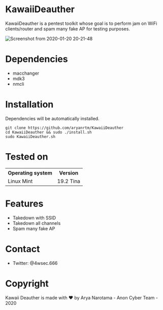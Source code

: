 # KawaiiDeauther
KawaiiDeauther is a pentest toolkit whose goal is to perform jam on WiFi clients/router and spam many fake AP for testing purposes.

![Screenshot from 2020-01-20 20-21-48](https://user-images.githubusercontent.com/32659320/72734597-a7a1fe00-3bcc-11ea-87dd-972db5310590.png)


Dependencies
=

- macchanger
- mdk3
- nmcli


Installation
=
Dependencies will be automatically installed.

    git clone https://github.com/aryanrtm/KawaiiDeauther
    cd KawaiiDeauther && sudo ./install.sh
    sudo KawaiiDeauther.sh


Tested on
=

<table>
    <tr>
        <th>Operating system</th>
        <th> Version </th>
    </tr>
    <tr>
        <td>Linux Mint</td>
        <td> 19.2 Tina </td>
    </tr>
</table>


Features
=
- Takedown with SSID
- Takedown all channels
- Spam many fake AP


Contact
=
- Twitter: @4wsec.666


Copyright
=
Kawaii Deauther is made with ❤️ by Arya Narotama - Anon Cyber Team - 2020
